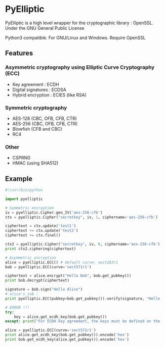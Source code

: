 # PyElliptic

PyElliptic is a high level wrapper for the cryptographic library : OpenSSL.
Under the GNU General Public License

Python3 compatible. For GNU/Linux and Windows.
Require OpenSSL

## Features

### Asymmetric cryptography using Elliptic Curve Cryptography (ECC)

* Key agreement : ECDH
* Digital signatures : ECDSA
* Hybrid encryption : ECIES (like RSA)

### Symmetric cryptography

* AES-128 (CBC, OFB, CFB, CTR)
* AES-256 (CBC, OFB, CFB, CTR)
* Blowfish (CFB and CBC)
* RC4

### Other

* CSPRNG
* HMAC (using SHA512)

## Example

```python
#!/usr/bin/python

import pyelliptic

# Symmetric encryption
iv = pyelliptic.Cipher.gen_IV('aes-256-cfb')
ctx = pyelliptic.Cipher("secretkey", iv, 1, ciphername='aes-256-cfb')

ciphertext = ctx.update('test1')
ciphertext += ctx.update('test2')
ciphertext += ctx.final()

ctx2 = pyelliptic.Cipher("secretkey", iv, 0, ciphername='aes-256-cfb')
print ctx2.ciphering(ciphertext)

# Asymmetric encryption
alice = pyelliptic.ECC() # default curve: sect283r1
bob = pyelliptic.ECC(curve='sect571r1')

ciphertext = alice.encrypt("Hello Bob", bob.get_pubkey())
print bob.decrypt(ciphertext)

signature = bob.sign("Hello Alice")
# alice's job :
print pyelliptic.ECC(pubkey=bob.get_pubkey()).verify(signature, "Hello Alice")

# ERROR !!!
try:
    key = alice.get_ecdh_key(bob.get_pubkey())
except: print("For ECDH key agreement, the keys must be defined on the same curve !")

alice = pyelliptic.ECC(curve='sect571r1')
print alice.get_ecdh_key(bob.get_pubkey()).encode('hex')
print bob.get_ecdh_key(alice.get_pubkey()).encode('hex')
```
